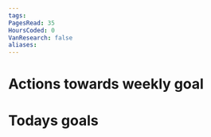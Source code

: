 ```yaml
---
tags: 
PagesRead: 35
HoursCoded: 0
VanResearch: false
aliases:
---
```

# Actions towards weekly goal
# Todays goals